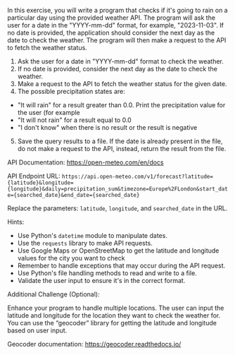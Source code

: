 In this exercise, you will write a program that checks if it's going to rain on a particular day using the provided weather API. The program will ask the user for a date in the "YYYY-mm-dd" format, for example, "2023-11-03". If no date is provided, the application should consider the next day as the date to check the weather. The program will then make a request to the API to fetch the weather status.

1. Ask the user for a date in "YYYY-mm-dd" format to check the weather.
2. If no date is provided, consider the next day as the date to check the weather.
3. Make a request to the API to fetch the weather status for the given date.
4. The possible precipitation states are:
  - "It will rain" for a result greater than 0.0. Print the precipitation value for the user (for example 
  - "It will not rain" for a result equal to 0.0
  - "I don't know" when there is no result or the result is negative
5. Save the query results to a file. If the date is already present in the file, do not make a request to the API, instead, return the result from the file.

API Documentation:
https://open-meteo.com/en/docs 

API Endpoint URL: `https://api.open-meteo.com/v1/forecast?latitude={latitude}&longitude={longitude}&daily=precipitation_sum&timezone=Europe%2FLondon&start_date={searched_date}&end_date={searched_date}`

Replace the parameters: `latitude`, `longitude`, and `searched_date` in the URL.

Hints:

- Use Python's `datetime` module to manipulate dates.
- Use the `requests` library to make API requests.
- Use Google Maps or OpenStreetMap to get the latitude and longitude values for the city you want to check
- Remember to handle exceptions that may occur during the API request.
- Use Python's file handling methods to read and write to a file.
- Validate the user input to ensure it's in the correct format.

Additional Challenge (Optional):

Enhance your program to handle multiple locations. The user can input the latitude and longitude for the location they want to check the weather for. You can use the “geocoder” library for getting the latitude and longitude based on user input. 

Geocoder documentation: https://geocoder.readthedocs.io/